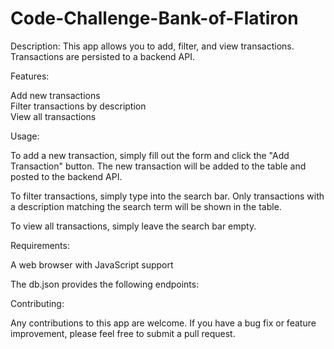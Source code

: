 # Code-Challenge-Bank-of-Flatiron
Description: This app allows you to add, filter, and view transactions. Transactions are persisted to a backend API.

Features:

Add new transactions</br>
Filter transactions by description</br>
View all transactions</br>

Usage:

To add a new transaction, simply fill out the form and click the "Add Transaction" button. The new transaction will be added to the table and posted to the backend API.

To filter transactions, simply type into the search bar. Only transactions with a description matching the search term will be shown in the table.

To view all transactions, simply leave the search bar empty.

Requirements:

A web browser with JavaScript support

The db.json provides the following endpoints:



Contributing:

Any contributions to this app are welcome. If you have a bug fix or feature improvement, please feel free to submit a pull request.
